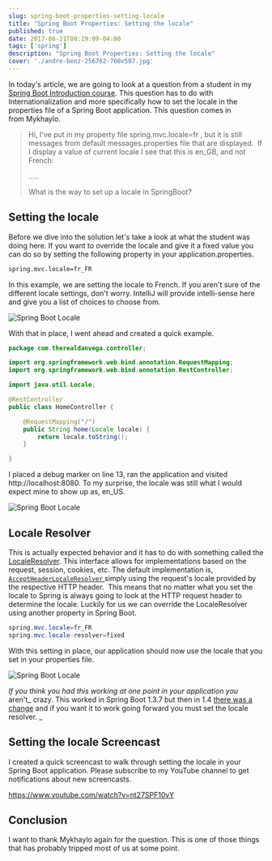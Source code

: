 ```yaml
---
slug: spring-boot-properties-setting-locale
title: "Spring Boot Properties: Setting the locale"
published: true
date: 2017-06-21T08:19:09-04:00
tags: ['spring']
description: "Spring Boot Properties: Setting the locale"
cover: './andre-benz-256762-760x507.jpg'
---
```


In today's article, we are going to look at a question from a student in my [Spring Boot Introduction course](https://www.danvega.dev/spring-boot). This question has to do with Internationalization and more specifically how to set the locale in the properties file of a Spring Boot application. This question comes in from Mykhaylo. 

> Hi, I've put in my property file spring.mvc.locale=fr , but it is still messages from default messages.properties file that are displayed.  If I display a value of current locale I see that this is en\_GB, and not French:  <p th:text="${#locale}">.....</p> What is the way to set up a locale in SpringBoot?

## Setting the locale

Before we dive into the solution let's take a look at what the student was doing here. If you want to override the locale and give it a fixed value you can do so by setting the following property in your application.properties. 

```bash
spring.mvc.locale=fr_FR
```

In this example, we are setting the locale to French. If you aren't sure of the different locale settings, don't worry. IntelliJ will provide intelli-sense here and give you a list of choices to choose from.

![Spring Boot Locale](./2017-06-21_07-58-13.png)

With that in place, I went ahead and created a quick example. 

```java
package com.therealdanvega.controller;

import org.springframework.web.bind.annotation.RequestMapping;
import org.springframework.web.bind.annotation.RestController;

import java.util.Locale;

@RestController
public class HomeController {

    @RequestMapping("/")
    public String home(Locale locale) {
        return locale.toString();
    }

}
```

I placed a debug marker on line 13, ran the application and visited http://localhost:8080. To my surprise, the locale was still what I would expect mine to show up as, en\_US. 

![Spring Boot Locale](./2017-06-21_08-04-10.png)

## Locale Resolver

This is actually expected behavior and it has to do with something called the [LocaleResolver](http://docs.spring.io/spring/docs/current/javadoc-api/org/springframework/web/servlet/LocaleResolver.html). This interface allows for implementations based on the request, session, cookies, etc. The default implementation is,[ `AcceptHeaderLocaleResolver` ](http://docs.spring.io/spring/docs/current/javadoc-api/org/springframework/web/servlet/i18n/AcceptHeaderLocaleResolver.html "class in org.springframework.web.servlet.i18n") simply using the request's locale provided by the respective HTTP header.  This means that no matter what you set the locale to Spring is always going to look at the HTTP request header to determine the locale. Luckily for us we can override the LocaleResolver using another property in Spring Boot. 

```java
spring.mvc.locale=fr_FR
spring.mvc.locale-resolver=fixed
```

With this setting in place, our application should now use the locale that you set in your properties file. 

![Spring Boot Locale](./2017-06-21_08-12-21.png)

_If you think you had this working at one point in your application you_ aren't_ crazy. This worked in Spring Boot 1.3.7 but then in 1.4 [there was a change](https://github.com/spring-projects/spring-boot/commit/d54474b81cd7e1ae08d1e7200da725df2fd23e13) and if you want it to work going forward you must set the locale resolver. _

## Setting the locale Screencast

I created a quick screencast to walk through setting the locale in your Spring Boot application. Please subscribe to my YouTube channel to get notifications about new screencasts. 

https://www.youtube.com/watch?v=nt27SPF10vY

## Conclusion

I want to thank Mykhaylo again for the question. This is one of those things that has probably tripped most of us at some point.
